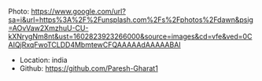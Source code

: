  Photo: https://www.google.com/url?sa=i&url=https%3A%2F%2Funsplash.com%2Fs%2Fphotos%2Fdawn&psig=AOvVaw2XmzhuU-CU-kXNrygNm8nt&ust=1602823923266000&source=images&cd=vfe&ved=0CAIQjRxqFwoTCLDD4MbmtewCFQAAAAAdAAAAABAI 
- Location: india
- Github: https://github.com/Paresh-Gharat1
